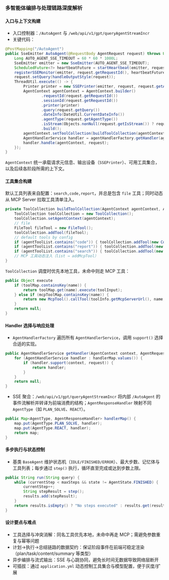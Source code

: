 ### 多智能体编排与处理链路深度解析

#### 入口与上下文构建
- 入口控制器：`/AutoAgent` 与 `/web/api/v1/gpt/queryAgentStreamIncr`
- 关键代码：
```103:148:genie-backend/src/main/java/com/jd/genie/controller/GenieController.java
@PostMapping("/AutoAgent")
public SseEmitter AutoAgent(@RequestBody AgentRequest request) throws UnsupportedEncodingException {
    Long AUTO_AGENT_SSE_TIMEOUT = 60 * 60 * 1000L;
    SseEmitter emitter = new SseEmitter(AUTO_AGENT_SSE_TIMEOUT);
    ScheduledFuture<?> heartbeatFuture = startHeartbeat(emitter, request.getRequestId());
    registerSSEMonitor(emitter, request.getRequestId(), heartbeatFuture);
    request.setQuery(handleOutputStyle(request));
    ThreadUtil.execute(() -> {
        Printer printer = new SSEPrinter(emitter, request, request.getAgentType());
        AgentContext agentContext = AgentContext.builder()
                .requestId(request.getRequestId())
                .sessionId(request.getRequestId())
                .printer(printer)
                .query(request.getQuery())
                .dateInfo(DateUtil.CurrentDateInfo())
                .agentType(request.getAgentType())
                .isStream(Objects.nonNull(request.getIsStream()) ? request.getIsStream() : false)
                .build();
        agentContext.setToolCollection(buildToolCollection(agentContext, request));
        AgentHandlerService handler = agentHandlerFactory.getHandler(agentContext, request);
        handler.handle(agentContext, request);
    });
}
```

`AgentContext` 统一承载请求元信息、输出设备（`SSEPrinter`）、可用工具集合，以及后续各阶段所需的上下文。

#### 工具集合构建
默认工具列表来自配置：`search,code,report`，并总是包含 `file` 工具；同时动态从 MCP Server 拉取工具清单注入。
```174:214:genie-backend/src/main/java/com/jd/genie/controller/GenieController.java
private ToolCollection buildToolCollection(AgentContext agentContext, AgentRequest request) {
    ToolCollection toolCollection = new ToolCollection();
    toolCollection.setAgentContext(agentContext);
    // file
    FileTool fileTool = new FileTool();
    toolCollection.addTool(fileTool);
    // default tools by config
    if (agentToolList.contains("code")) { toolCollection.addTool(new CodeInterpreterTool()); }
    if (agentToolList.contains("report")) { toolCollection.addTool(new ReportTool()); }
    if (agentToolList.contains("search")) { toolCollection.addTool(new DeepSearchTool()); }
    // MCP 工具动态注入（list → addMcpTool）
}
```
`ToolCollection` 调度时优先本地工具，未命中则走 MCP 工具：
```71:88:genie-backend/src/main/java/com/jd/genie/agent/tool/ToolCollection.java
public Object execute
    if (toolMap.containsKey(name)) {
        return toolMap.get(name).execute(toolInput);
    } else if (mcpToolMap.containsKey(name)) {
        return new McpTool().callTool(toolInfo.getMcpServerUrl(), name, toolInput);
    }
    return null;
}
```

#### Handler 选择与响应处理
- `AgentHandlerFactory` 遍历所有 `AgentHandlerService`，调用 `support()` 选择合适的实现。
```30:44:genie-backend/src/main/java/com/jd/genie/service/impl/AgentHandlerFactory.java
public AgentHandlerService getHandler(AgentContext context, AgentRequest request) {
    for (AgentHandlerService handler : handlerMap.values()) {
        if (handler.support(context, request)) {
            return handler;
        }
    }
    return null;
}
```
- SSE 聚合：`/web/api/v1/gpt/queryAgentStreamIncr` 将内部 `/AutoAgent` 的事件流解析并转译为前端消费的结构；`AgentResponseHandler` 映射不同 `AgentType`（如 `PLAN_SOLVE`、`REACT`）。
```1:31:genie-backend/src/main/java/com/jd/genie/handler/AgentHandlerConfig.java
public Map<AgentType, AgentResponseHandler> handlerMap() {
    map.put(AgentType.PLAN_SOLVE, handler);
    map.put(AgentType.REACT, handler);
    return map;
}
```

#### 多步执行与状态控制
- 基类 `BaseAgent` 维护状态机（`IDLE/FINISHED/ERROR`）、最大步数、记忆体与工具列表；每步通过 `step()` 执行，循环直至完成或达到步数上限。
```62:89:genie-backend/src/main/java/com/jd/genie/agent/agent/BaseAgent.java
public String run(String query) {
    while (currentStep < maxSteps && state != AgentState.FINISHED) {
        currentStep++;
        String stepResult = step();
        results.add(stepResult);
    }
    return results.isEmpty() ? "No steps executed" : results.get(results.size() - 1);
}
```

#### 设计要点与难点
- 工具选择与冲突消解：同名工具优先本地，未命中再走 MCP；需避免参数重复与幂等问题
- 计划→执行→总结链路的数据契约：保证阶段事件在前端可稳定渲染（plan/task/content/summary 等类型）
- 异步编排与流式输出：SSE 与心跳协同，避免长时间无数据导致网络层断开
- 可插拔：通过 `application.yml` 动态控制工具集合与模型配置，便于灰度/扩展


